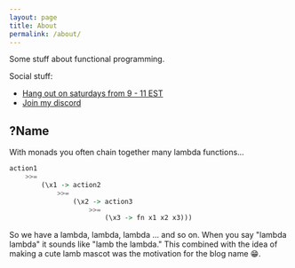 ```yaml
---
layout: page
title: About
permalink: /about/
---
```


Some stuff about functional programming. 

Social stuff:
- [Hang out on saturdays from 9 - 11 EST](https://www.twitch.tv/amathematicalway)
- [Join my discord](https://discord.gg/EjM53rU)

## ?Name
With monads you often chain together many lambda functions...
```haskell
action1 
    >>= 
        (\x1 -> action2
            >>=
                (\x2 -> action3 
                    >>=
                        (\x3 -> fn x1 x2 x3)))
```
So we have a lambda, lambda, lambda ... and so on. When you say "lambda lambda" it sounds like "lamb the lambda." This combined with the idea of making a cute lamb mascot was the motivation for the blog name 😁. 